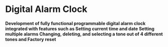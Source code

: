 # Digital Alarm Clock
#### Development of fully functional programmable digital alarm clock integrated with features such as Setting current time and date Setting multiple alarms Changing, deleting, and selecting a tone out of 4 different tones and Factory reset
